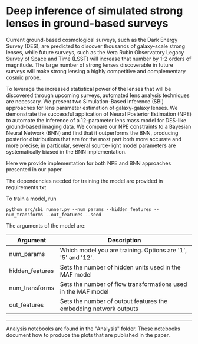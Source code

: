 # Deep inference of simulated strong lenses in ground-based surveys
Current ground-based cosmological surveys, such as the Dark Energy Survey (DES), are predicted to discover thousands of galaxy-scale strong lenses, while future surveys, such as the Vera Rubin Observatory Legacy Survey of Space and Time (LSST) will increase that number by 1-2 orders of magnitude.
The large number of strong lenses discoverable in future surveys will make strong lensing a highly competitive and complementary cosmic probe.

To leverage the increased statistical power of the lenses that will be discovered through upcoming surveys, automated lens analysis techniques are necessary. We present two Simulation-Based Inference (SBI) approaches for lens parameter estimation of galaxy-galaxy lenses. We demonstrate the successful application of Neural Posterior Estimation (NPE) to automate the inference of a 12-parameter lens mass model for DES-like ground-based imaging data. We compare our NPE constraints to a Bayesian Neural Network (BNN) and find that it outperforms the BNN, producing posterior distributions that are for the most part both more accurate and more precise; in particular, several source-light model parameters are systematically biased in the BNN implementation.

Here we provide implementation for both NPE and BNN approaches presented in our paper.

The dependencies needed for training the model are provided in     requirements.txt

To train a model, run

    python src/sbi_runner.py --num_params --hidden_features --num_transforms --out_features --seed

The arguments of the model are:

| Argument      | Description |
| ----------- | ----------- |
| num_params      | Which model you are training. Options are '1', '5' and '12'. |
| hidden_features   | Sets the number of hidden units used in the MAF model |
| num_transforms      | Sets the number of flow transformations used in the MAF model  |
| out_features   | Sets the number of output features the embedding network outputs |


--- 

Analysis notebooks are found in the "Analysis" folder. These notebooks document how to produce the plots that are published in the paper. 
